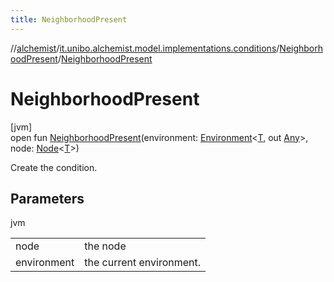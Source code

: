 ```yaml
---
title: NeighborhoodPresent
---
```

//[alchemist](../../../index.html)/[it.unibo.alchemist.model.implementations.conditions](../index.html)/[NeighborhoodPresent](index.html)/[NeighborhoodPresent](-neighborhood-present.html)



# NeighborhoodPresent



[jvm]\
open fun [NeighborhoodPresent](-neighborhood-present.html)(environment: [Environment](../../it.unibo.alchemist.model.interfaces/-environment/index.html)<[T](../../it.unibo.alchemist.model.implementations.nodes/-abstract-node/index.html), out [Any](https://kotlinlang.org/api/latest/jvm/stdlib/kotlin/-any/index.html)>, node: [Node](../../it.unibo.alchemist.model.interfaces/-node/index.html)<[T](../../it.unibo.alchemist.model.implementations.nodes/-abstract-node/index.html)>)



Create the condition.



## Parameters


jvm

| | |
|---|---|
| node | the node |
| environment | the current environment. |




